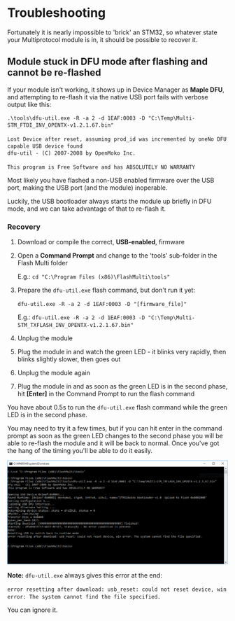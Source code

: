 # Troubleshooting
Fortunately it is nearly impossible to 'brick' an STM32, so whatever state your Multiprotocol module is in, it should be possible to recover it.

## Module stuck in DFU mode after flashing and cannot be re-flashed
If your module isn't working, it shows up in Device Manager as **Maple DFU**, and attempting to re-flash it via the native USB port fails with verbose output like this:
```
.\tools\dfu-util.exe -R -a 2 -d 1EAF:0003 -D "C:\Temp\Multi-STM_FTDI_INV_OPENTX-v1.2.1.67.bin"

Lost Device after reset, assuming prod_id was incremented by oneNo DFU capable USB device found
dfu-util - (C) 2007-2008 by OpenMoko Inc.

This program is Free Software and has ABSOLUTELY NO WARRANTY
```

Most likely you have flashed a non-USB enabled firmware over the USB port, making the USB port (and the module) inoperable.

Luckily, the USB bootloader always starts the module up briefly in DFU mode, and we can take advantage of that to re-flash it.

### Recovery
1. Download or compile the correct, **USB-enabled**, firmware
1. Open a **Command Prompt** and change to the 'tools' sub-folder in the Flash Multi folder
   
   E.g.:
   `cd "C:\Program Files (x86)\FlashMulti\tools"`

1. Prepare the `dfu-util.exe` flash command, but don't run it yet:

   `dfu-util.exe -R -a 2 -d 1EAF:0003 -D "[firmware_file]"`
   
   E.g.: `dfu-util.exe -R -a 2 -d 1EAF:0003 -D "C:\Temp\Multi-STM_TXFLASH_INV_OPENTX-v1.2.1.67.bin"`

1. Unplug the module
1. Plug the module in and watch the green LED - it blinks very rapidly, then blinks slightly slower, then goes out
1. Unplug the module again
1. Plug the module in and as soon as the green LED is in the second phase, hit **[Enter]** in the Command Prompt to run the flash command

You have about 0.5s to run the `dfu-util.exe` flash command while the green LED is in the second phase.

You may need to try it a few times, but if you can hit enter in the command prompt as soon as the green LED changes to the second phase you will be able to re-flash the module and it will be back to normal.  Once you've got the hang of the timing you'll be able to do it easily.

<p align=center><img src="../img/dfu-recovery.png"></p>

**Note:** `dfu-util.exe` always gives this error at the end:

`error resetting after download: usb_reset: could not reset device, win error: The system cannot find the file specified.`

You can ignore it.
